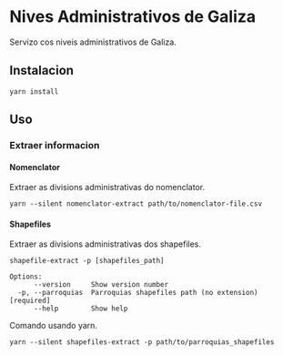 # Nives Administrativos de Galiza

Servizo cos niveis administrativos de Galiza.

## Instalacion

```shell
yarn install
```

## Uso

### Extraer informacion

#### Nomenclator

Extraer as divisions administrativas do nomenclator.

```shell
yarn --silent nomenclator-extract path/to/nomenclator-file.csv
```

#### Shapefiles

Extraer as divisions administrativas dos shapefiles.

```shell
shapefile-extract -p [shapefiles_path]

Options:
      --version     Show version number
  -p, --parroquias  Parroquias shapefiles path (no extension)   [required]
      --help        Show help        
```

Comando usando yarn.

```shell
yarn --silent shapefiles-extract -p path/to/parroquias_shapefiles
```
